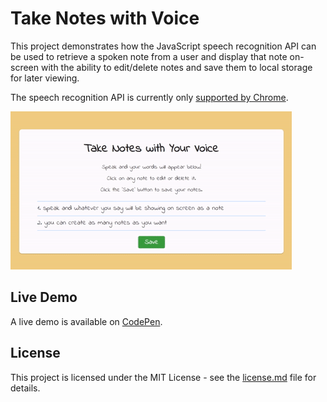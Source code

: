 # Take Notes with Voice
This project demonstrates how the JavaScript speech recognition API can be used to retrieve a spoken note from a user and display that note on-screen with the ability to edit/delete notes and save them to local storage for later viewing.

The speech recognition API is currently only [supported by Chrome](https://caniuse.com/#search=speech%20recognition).

![Take Notes with Voice Demo](https://github.com/georgewpark/Take-Notes-with-Voice/blob/master/demo-gif.gif "Take Notes with Voice Demo")

## Live Demo
A live demo is available on [CodePen](https://codepen.io/GeorgePark/pen/jpovrm).

## License
This project is licensed under the MIT License - see the [license.md](license.md) file for details.